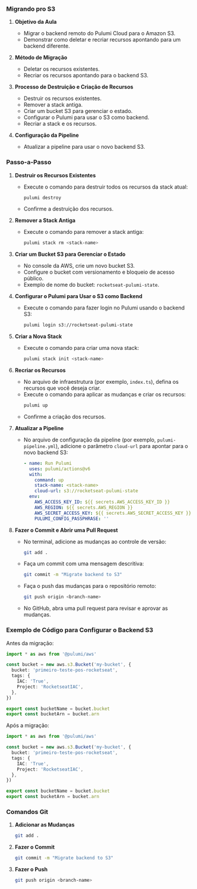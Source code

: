 ### Migrando pro S3

1. **Objetivo da Aula**

   - Migrar o backend remoto do Pulumi Cloud para o Amazon S3.
   - Demonstrar como deletar e recriar recursos apontando para um backend diferente.

2. **Método de Migração**

   - Deletar os recursos existentes.
   - Recriar os recursos apontando para o backend S3.

3. **Processo de Destruição e Criação de Recursos**

   - Destruir os recursos existentes.
   - Remover a stack antiga.
   - Criar um bucket S3 para gerenciar o estado.
   - Configurar o Pulumi para usar o S3 como backend.
   - Recriar a stack e os recursos.

4. **Configuração da Pipeline**
   - Atualizar a pipeline para usar o novo backend S3.

### Passo-a-Passo

1. **Destruir os Recursos Existentes**

   - Execute o comando para destruir todos os recursos da stack atual:
     ```sh
     pulumi destroy
     ```
   - Confirme a destruição dos recursos.

2. **Remover a Stack Antiga**

   - Execute o comando para remover a stack antiga:
     ```sh
     pulumi stack rm <stack-name>
     ```

3. **Criar um Bucket S3 para Gerenciar o Estado**

   - No console da AWS, crie um novo bucket S3.
   - Configure o bucket com versionamento e bloqueio de acesso público.
   - Exemplo de nome do bucket: `rocketseat-pulumi-state`.

4. **Configurar o Pulumi para Usar o S3 como Backend**

   - Execute o comando para fazer login no Pulumi usando o backend S3:
     ```sh
     pulumi login s3://rocketseat-pulumi-state
     ```

5. **Criar a Nova Stack**

   - Execute o comando para criar uma nova stack:
     ```sh
     pulumi stack init <stack-name>
     ```

6. **Recriar os Recursos**

   - No arquivo de infraestrutura (por exemplo, `index.ts`), defina os recursos que você deseja criar.
   - Execute o comando para aplicar as mudanças e criar os recursos:
     ```sh
     pulumi up
     ```
   - Confirme a criação dos recursos.

7. **Atualizar a Pipeline**

   - No arquivo de configuração da pipeline (por exemplo, `pulumi-pipeline.yml`), adicione o parâmetro `cloud-url` para apontar para o novo backend S3:
     ```yaml
     - name: Run Pulumi
       uses: pulumi/actions@v6
       with:
         command: up
         stack-name: <stack-name>
         cloud-url: s3://rocketseat-pulumi-state
       env:
         AWS_ACCESS_KEY_ID: ${{ secrets.AWS_ACCESS_KEY_ID }}
         AWS_REGION: ${{ secrets.AWS_REGION }}
         AWS_SECRET_ACCESS_KEY: ${{ secrets.AWS_SECRET_ACCESS_KEY }}
         PULUMI_CONFIG_PASSPHRASE: ''
     ```

8. **Fazer o Commit e Abrir uma Pull Request**
   - No terminal, adicione as mudanças ao controle de versão:
     ```sh
     git add .
     ```
   - Faça um commit com uma mensagem descritiva:
     ```sh
     git commit -m "Migrate backend to S3"
     ```
   - Faça o push das mudanças para o repositório remoto:
     ```sh
     git push origin <branch-name>
     ```
   - No GitHub, abra uma pull request para revisar e aprovar as mudanças.

### Exemplo de Código para Configurar o Backend S3

Antes da migração:

```typescript
import * as aws from '@pulumi/aws'

const bucket = new aws.s3.Bucket('my-bucket', {
  bucket: 'primeiro-teste-pos-rocketseat',
  tags: {
    IAC: 'True',
    Project: 'RocketseatIAC',
  },
})

export const bucketName = bucket.bucket
export const bucketArn = bucket.arn
```

Após a migração:

```typescript
import * as aws from '@pulumi/aws'

const bucket = new aws.s3.Bucket('my-bucket', {
  bucket: 'primeiro-teste-pos-rocketseat',
  tags: {
    IAC: 'True',
    Project: 'RocketseatIAC',
  },
})

export const bucketName = bucket.bucket
export const bucketArn = bucket.arn
```

### Comandos Git

1. **Adicionar as Mudanças**

   ```sh
   git add .
   ```

2. **Fazer o Commit**

   ```sh
   git commit -m "Migrate backend to S3"
   ```

3. **Fazer o Push**
   ```sh
   git push origin <branch-name>
   ```
